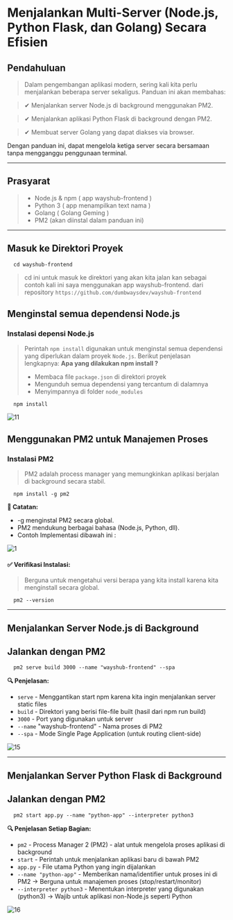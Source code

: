 # Menjalankan Multi-Server (Node.js, Python Flask, dan Golang) Secara Efisien
## Pendahuluan
> Dalam pengembangan aplikasi modern, sering kali kita perlu menjalankan beberapa server sekaligus. Panduan ini akan membahas:

> ✔ Menjalankan server Node.js di background menggunakan PM2.

> ✔ Menjalankan aplikasi Python Flask di background dengan PM2.

> ✔ Membuat server Golang yang dapat diakses via browser.

Dengan panduan ini, dapat mengelola ketiga server secara bersamaan tanpa mengganggu penggunaan terminal.

---
## Prasyarat
>- Node.js & npm ( app wayshub-frontend )
>- Python 3 ( app menampilkan text nama )
>- Golang ( Golang Geming )
>- PM2 (akan diinstal dalam panduan ini)

---
## Masuk ke Direktori Proyek
```
  cd wayshub-frontend
```
> cd ini untuk masuk ke direktori yang akan kita jalan kan sebagai contoh kali ini saya menggunakan app wayshub-frontend. dari repository `https://github.com/dumbwaysdev/wayshub-frontend`

## Menginstal semua dependensi Node.js
### Instalasi depensi Node.js
> Perintah `npm install` digunakan untuk menginstal semua dependensi yang diperlukan dalam proyek `Node.js`. Berikut penjelasan lengkapnya:
**Apa yang dilakukan npm install ?**
> - Membaca file `package.json` di direktori proyek
> - Mengunduh semua dependensi yang tercantum di dalamnya
> - Menyimpannya di folder `node_modules`

```
  npm install
```
![11](https://github.com/user-attachments/assets/70f70f8a-475b-4418-a1b3-3d51ba4f874a)

## Menggunakan PM2 untuk Manajemen Proses
### Instalasi PM2
> PM2 adalah process manager yang memungkinkan aplikasi berjalan di background secara stabil.
```
  npm install -g pm2
```
**📌 Catatan:**
- -g menginstal PM2 secara global.
- PM2 mendukung berbagai bahasa (Node.js, Python, dll).
- Contoh Implementasi dibawah ini :

![1](https://github.com/user-attachments/assets/1d91b355-be5d-4d5f-81b5-48b29c722a33)

#### ✅ Verifikasi Instalasi:
> Berguna untuk mengetahui versi berapa yang kita install karena kita menginstall secara global.
```
  pm2 --version
```
---
## Menjalankan Server Node.js di Background
## Jalankan dengan PM2
```
  pm2 serve build 3000 --name "wayshub-frontend" --spa
```
**🔍 Penjelasan:**
- `serve` - Menggantikan start npm karena kita ingin menjalankan server static files
- `build` - Direktori yang berisi file-file built (hasil dari npm run build)
- `3000` - Port yang digunakan untuk server
- `--name` "wayshub-frontend" - Nama proses di PM2
- `--spa` - Mode Single Page Application (untuk routing client-side)

![15](https://github.com/user-attachments/assets/6d9917b3-8e4a-4e4a-a00f-8ec3c0364ce3)

---
## Menjalankan Server Python Flask di Background
## Jalankan dengan PM2
```
  pm2 start app.py --name "python-app" --interpreter python3
```
**🔍 Penjelasan Setiap Bagian:**
- `pm2` - Process Manager 2 (PM2) - alat untuk mengelola proses aplikasi di background
- `start` - Perintah untuk menjalankan aplikasi baru di bawah PM2
- `app.py` - File utama Python yang ingin dijalankan
- `--name "python-app"` - Memberikan nama/identifier untuk proses ini di PM2 → Berguna untuk manajemen proses (stop/restart/monitor)
- `--interpreter python3` - Menentukan interpreter yang digunakan (python3) → Wajib untuk aplikasi non-Node.js seperti Python

![16](https://github.com/user-attachments/assets/f49c005b-63d6-4ddc-a5d8-ce5da8c22fb4)


